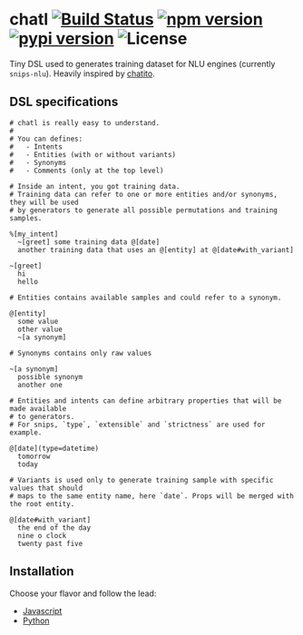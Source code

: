 chatl [![Build Status](https://travis-ci.org/atlassistant/chatl.svg?branch=master)](https://travis-ci.org/atlassistant/chatl) [![npm version](https://badge.fury.io/js/chatl.svg)](https://badge.fury.io/js/chatl) [![pypi version](https://badge.fury.io/py/pychatl.svg)](https://badge.fury.io/py/pychatl) ![License](https://img.shields.io/badge/License-MIT-blue.svg)
===

Tiny DSL used to generates training dataset for NLU engines (currently `snips-nlu`). Heavily inspired by [chatito](https://github.com/rodrigopivi/Chatito).

## DSL specifications

```
# chatl is really easy to understand.
#
# You can defines:
#   - Intents
#   - Entities (with or without variants)
#   - Synonyms
#   - Comments (only at the top level)

# Inside an intent, you got training data.
# Training data can refer to one or more entities and/or synonyms, they will be used
# by generators to generate all possible permutations and training samples.

%[my_intent]
  ~[greet] some training data @[date]
  another training data that uses an @[entity] at @[date#with_variant]

~[greet]
  hi
  hello

# Entities contains available samples and could refer to a synonym.

@[entity]
  some value
  other value
  ~[a synonym]

# Synonyms contains only raw values

~[a synonym]
  possible synonym
  another one

# Entities and intents can define arbitrary properties that will be made available
# to generators.
# For snips, `type`, `extensible` and `strictness` are used for example.

@[date](type=datetime)
  tomorrow
  today

# Variants is used only to generate training sample with specific values that should
# maps to the same entity name, here `date`. Props will be merged with the root entity.

@[date#with_variant]
  the end of the day
  nine o clock
  twenty past five

```

## Installation

Choose your flavor and follow the lead:

- [Javascript](javascript)
- [Python](python)